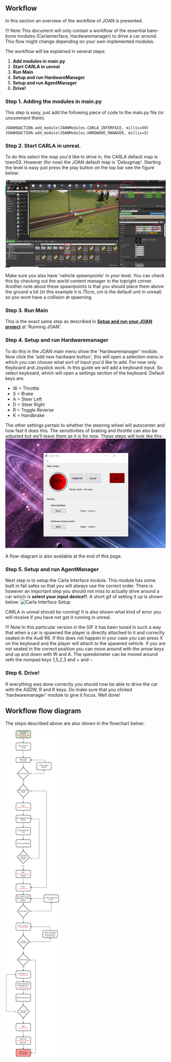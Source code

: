## Workflow
In this section an overview of the workflow of JOAN is presented.

!!! Note
    This document will only contain a workflow of the essential bare-bone modules (Carlainterface, Hardwaremanager) to drive a car around. This flow might change depending on your own implemented modules.

The workflow will be explained in several steps:

1. __Add modules in main.py__
2. __Start CARLA in unreal__
3. __Run Main__
4. __Setup and run HardwareManager__
5. __Setup and run AgentManager__
6. __Drive!__

### Step 1. Adding the modules in main.py
This step is easy, just add the following piece of code to the main.py file (or uncomment them):

    JOANHQACTION.add_module(JOANModules.CARLA_INTERFACE, millis=50)
    JOANHQACTION.add_module(JOANModules.HARDWARE_MANAGER, millis=5)

### Step 2. Start CARLA in unreal.
To do this select the map you'd like to drive in, the CARLA default map is town03. However (for now) the JOAN default map is 'Debugmap'. Starting the level is easy just press the play button on the top bar see the figure below:

![Carla Start](imgs/joan-workflow-CARLA-default.png)

Make sure you also have 'vehicle spawnpoints' in your level. You can check this by checking out the world content manager in the topright corner. Another note about these spawnpoints is that you should place them above the ground a bit (in this example it is 75cm, cm is the default unit in unreal) so you wont have a collision at spawning.

### Step 3. Run Main
This is the exact same step as described in __[Setup and run your JOAN project](setup-joan.md)__ at 'Running JOAN'.

### Step 4. Setup and run Hardwaremanager
To do this in the JOAN main menu show the 'Hardwaremanager' module. Now click the 'add new hardware button', this will open a selection menu in which you can choose what sort of input you'd like to add. For now only Keyboard and Joystick work. In this guide we will add a keyboard input.
So select keyboard, which will open a settings section of the keyboard. Default keys are:

* W = Throttle
* S = Brake
* A = Steer Left
* D = Steer Right
* R = Toggle Reverse
* K = Handbrake

The other settings pertain to whether the steering wheel will autocenter and how fast it does this. The sensitivities of braking and throttle can also be adjusted but we'll leave them as it is for now. These steps will look like this:
![Hardware Setup](gifs/joan-workflow-hardware-setup.gif)

A flow-diagram is also available at the end of this page.

### Step 5. Setup and run AgentManager
Next step is to setup the Carla Interface module. This module has some built in fail safes so that you will always use the correct order. There is however an important step you should not miss to actually drive around a car which is __select your input device!!__. A short gif of setting it up is shown below:
![Carla Interface Setup](gifs/joan-workflow-CarlaInterfaceSetup.gif)

CARLA in unreal should be running! It is also shown what kind of error you will receive if you have not got it running in unreal.

!!! Note
    In this particular version in the GIF it has been tuned in such a way that when a car is spawned the player is directly attached to it and correctly seated in the Audi R6. If this does not happen in your case you can press X on the keyboard and the player will attach to the spawned vehicle. If you are not seated in the correct position you can move around with the arrow keys and up and down with W and A. The speedometer can be moved around iwth the numpad keys 1,5,2,3 and + and -.

### Step 6. Drive!
If everything was done correctly you should now be able to drive the car with the ASDW, R and K keys. Do make sure that you clicked 'hardwaremanager' module to give it focus. Well done!


## Workflow flow diagram
The steps described above are also shown in the flowchart below:

![workflow](imgs/joan-workflow-JOAN-workflow.png)
